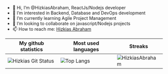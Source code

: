 - 👋 Hi, I’m @HizkiasAbraham, ReactJs/Nodejs developer
- 👀 I’m interested in Backend, Database and DevOps development
- 🌱 I’m currently learning Agile Project Management
- 💞️ I’m looking to collaborate on javascript/Nodejs projects
- 📫 How to reach me: [Hizkias Abraham](https://www.linkedin.com/in/hizkias-abraham/)

<!---
HizkiasAbraham/HizkiasAbraham is a ✨ special ✨ repository because its `README.md` (this file) appears on your GitHub profile.
You can click the Preview link to take a look at your changes.
--->
| My github statistics                                                                                                                                                  | Most used languages                                                                                                                                                   | Streaks                                                                                       |
| --------------------------------------------------------------------------------------------------------------------------------------------------------------------- | --------------------------------------------------------------------------------------------------------------------------------------------------------------------- | --------------------------------------------------------------------------------------------- |
| ![Hizkias Git Status](https://github-readme-stats.vercel.app/api?username=HizkiasAbraham&show_icons=true&theme=dark) |![Top Langs](https://github-readme-stats.vercel.app/api/top-langs/?username=HizkiasAbraham&show_icons=true&theme=dark&hide_title=true) | ![HizkiasAbraham](https://github-readme-streak-stats.herokuapp.com/?user=HizkiasAbraham&theme=dark) |


